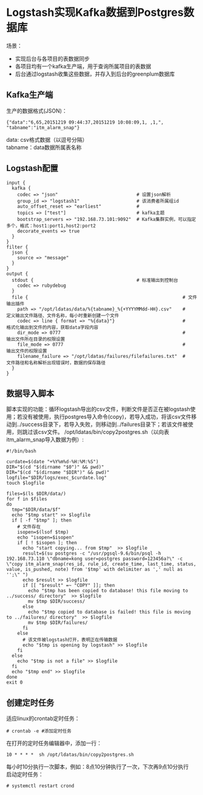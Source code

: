 # Logstash实现Kafka数据到Postgres数据库
场景：<br>
  * 实现后台与各项目的表数据同步
  * 各项目均有一个kafka生产端，用于查询所属项目的表数据<br>
  * 后台通过logstash收集这些数据，并存入到后台的greenplum数据库<br>
## Kafka生产端
生产的数据格式(JSON)：
```
{"data":"6,65,20151219 09:44:37,20151219 10:08:09,1, ,1,", "tabname":"itm_alarm_snap"}
```
data: csv格式数据（以逗号分隔）<br>
tabname：data数据所属表名称


## Logstash配置
```
input {
  kafka {
    codec => "json"                             # 设置json解析
    group_id => "logstash1"                     # 该消费者所属组id
    auto_offset_reset => "earliest"             # 
    topics => ["test"]                          # kafka主题
    bootstrap_servers => "192.168.73.101:9092"  # Kafka集群实例，可以指定多个，格式：host1:port1,host2:port2
    decorate_events => true
  }
}
filter {
  json {
    source => "message"
  }
}
output {
  stdout {                                      # 标准输出到控制台
    codec => rubydebug
  }
  file {                                                         # 文件输出插件  
    path => "/opt/ldatas/data/%{tabname}_%{+YYYYMMdd-HH}.csv"    #    定义输出文件路径、文件名称，每小时重新创建一个文件
    codec => line { format => "%{data}"}                         #    格式化输出到文件的内容，获取data字段内容
    dir_mode => 0777                                             #    输出文件所在目录的权限设置
    file_mode => 0777                                            #    输出文件的权限设置
    filename_failure => "/opt/ldatas/failures/filefailures.txt"  #    文件路径和名称解析出现错误时，数据的保存路径
  }
}
```

## 数据导入脚本
脚本实现的功能：循环logstash导出的csv文件，判断文件是否正在被logstash使用；若没有被使用，执行postgres导入命令(copy)，若导入成功，将该csv文件移动到../success目录下，若导入失败，则移动到../failures目录下；若该文件被使用，则跳过该csv文件。
/opt/ldatas/bin/copy2postgres.sh（以向表itm_alarm_snap导入数据为例）:
```
#!/bin/bash

curdate=$(date "+%Y%m%d-%H:%M:%S")
DIR="$(cd "$(dirname "$0")" && pwd)"
DIR="$(cd "$(dirname "$DIR")" && pwd)"
logfile="$DIR/logs/exec_$curdate.log"
touch $logfile

files=$(ls $DIR/data/)
for f in $files
do
  tmp="$DIR/data/$f"
  echo "$tmp start" >> $logfile
  if [ -f "$tmp" ]; then
    # 文件存在
    isopen=$(lsof $tmp)
    echo "isopen=$isopen"
    if [ ! $isopen ]; then
      echo "start copying... from $tmp"  >> $logfile
      result=$(su postgres -c "/usr/pgsql-9.6/bin/psql -h 192.168.73.110 \"dbname=kong user=postgres password=123456a?\" -c \"copy itm_alarm_snap(res_id, rule_id, create_time, last_time, status, value, is_pushed, note) from '$tmp' with delimiter as ',' null as '';\" ")
      echo $result >> $logfile
      if [[ "$result" =~ "COPY" ]]; then
        echo "$tmp has been copied to database! this file moving to ../success/ directory"  >> $logfile
        mv $tmp $DIR/success/
      else
        echo "$tmp copied to database is failed! this file is moving to ../failures/ directory"  >> $logfile
        mv $tmp $DIR/failures/
      fi
    else
      # 该文件被logstash打开，表明正在传输数据
      echo "$tmp is opening by logstash" >> $logfile
    fi
  else 
    echo "$tmp is not a file" >> $logfile
  fi
  echo "$tmp end" >> $logfile
done
exit 0
```
## 创建定时任务
适应linux的crontab定时任务：
```
# crontab -e #添加定时任务
```
在打开的定时任务编辑器中，添加一行：
```
10 * * * *  sh /opt/ldatas/bin/copy2postgres.sh
```
每小时10分执行一次脚本，例如：8点10分钟执行了一次，下次再9点10分执行<br>
启动定时任务：
```
# systemctl restart crond
```
